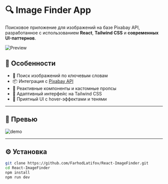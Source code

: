 # 🔍 Image Finder App

Поисковое приложение для изображений на базе Pixabay API, разработанное с использованием **React**, **Tailwind CSS** и **современных UI-паттернов**.

![Preview](https://i.imgur.com/dEj1lHz.png) <!-- можешь заменить на скриншот своего проекта -->

## 🚀 Особенности

- 🔎 Поиск изображений по ключевым словам
- 📦 Интеграция с [Pixabay API](https://pixabay.com/api/docs/)
- 🧠 Реактивные компоненты и кастомные пропсы
- 🌈 Адаптивный интерфейс на Tailwind CSS
- 💅 Приятный UI с hover-эффектами и тенями

---

## 📸 Превью

![demo](https://i.imgur.com/vVqIkG0.png) <!-- Заменить на актуальное изображение с проекта -->

---

## ⚙️ Установка

```bash
git clone https://github.com/FarhodLatifov/React-ImageFinder.git
cd React-ImageFinder
npm install
npm run dev
```
